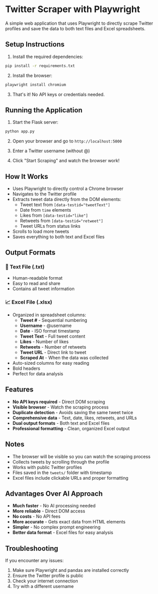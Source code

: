 # Twitter Scraper with Playwright

A simple web application that uses Playwright to directly scrape Twitter profiles and save the data to both text files and Excel spreadsheets.

## Setup Instructions

1. Install the required dependencies:
```bash
pip install -r requirements.txt
```

2. Install the browser:
```bash
playwright install chromium
```

3. That's it! No API keys or credentials needed.

## Running the Application

1. Start the Flask server:
```bash
python app.py
```

2. Open your browser and go to `http://localhost:5000`

3. Enter a Twitter username (without @)

4. Click "Start Scraping" and watch the browser work!

## How It Works

- Uses Playwright to directly control a Chrome browser
- Navigates to the Twitter profile
- Extracts tweet data directly from the DOM elements:
  - Tweet text from `[data-testid="tweetText"]`
  - Date from `time` elements
  - Likes from `[data-testid="like"]`
  - Retweets from `[data-testid="retweet"]`
  - Tweet URLs from status links
- Scrolls to load more tweets
- Saves everything to both text and Excel files

## Output Formats

### 📄 Text File (.txt)
- Human-readable format
- Easy to read and share
- Contains all tweet information

### 📈 Excel File (.xlsx)
- Organized in spreadsheet columns:
  - **Tweet #** - Sequential numbering
  - **Username** - @username
  - **Date** - ISO format timestamp
  - **Tweet Text** - Full tweet content
  - **Likes** - Number of likes
  - **Retweets** - Number of retweets
  - **Tweet URL** - Direct link to tweet
  - **Scraped At** - When the data was collected
- Auto-sized columns for easy reading
- Bold headers
- Perfect for data analysis

## Features

- **No API keys required** - Direct DOM scraping
- **Visible browser** - Watch the scraping process
- **Duplicate detection** - Avoids saving the same tweet twice
- **Comprehensive data** - Text, date, likes, retweets, and URLs
- **Dual output formats** - Both text and Excel files
- **Professional formatting** - Clean, organized Excel output

## Notes

- The browser will be visible so you can watch the scraping process
- Collects tweets by scrolling through the profile
- Works with public Twitter profiles
- Files saved in the `tweets/` folder with timestamp
- Excel files include clickable URLs and proper formatting

## Advantages Over AI Approach

- **Much faster** - No AI processing needed
- **More reliable** - Direct DOM access
- **No costs** - No API fees
- **More accurate** - Gets exact data from HTML elements
- **Simpler** - No complex prompt engineering
- **Better data format** - Excel files for easy analysis

## Troubleshooting

If you encounter any issues:
1. Make sure Playwright and pandas are installed correctly
2. Ensure the Twitter profile is public
3. Check your internet connection
4. Try with a different username 